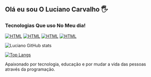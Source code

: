 ## Olá eu sou O Luciano Carvalho 🖐️

### Tecnologias Que uso No Meu dia!
[![HTML](https://img.shields.io/badge/HTML5-E34F26?style=for-the-badge&logo=html5&logoColor=white)]()
[![HTML](https://img.shields.io/badge/CSS3-1572B6?style=for-the-badge&logo=css3&logoColor=white)]()
[![HTML](https://img.shields.io/badge/JavaScript-F7DF1E?style=for-the-badge&logo=javascript&logoColor=black)]()
[![HTML](https://img.shields.io/badge/Node-00599C?style=for-the-badge&logo=c&logoColor=white)]()


![Luciano GitHub stats](https://github-readme-stats.vercel.app/api?username=LucianoCarvalho0106&show_icons=true&theme=dracula)

[![Top Langs](https://github-readme-stats.vercel.app/api/top-langs/?username=LucianoCarvalho0106&langs_count=8)](https://github.com/LucianoCarvalho0106/github-readme-stats)

Apaixonado por tecnologia, educação e por mudar a vida das pessoas através da programação.
